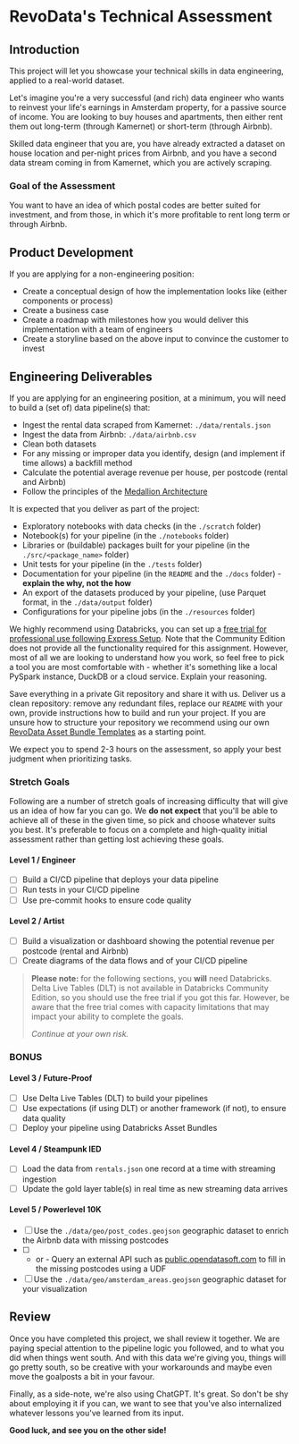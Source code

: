 # RevoData's Technical Assessment

## Introduction

This project will let you showcase your technical skills in data engineering, applied to a real-world dataset.

Let's imagine you're a very successful (and rich) data engineer who wants to reinvest your life's earnings in Amsterdam property, for a passive source of income. You are looking to buy houses and apartments, then either rent them out long-term (through Kamernet) or short-term (through Airbnb).

Skilled data engineer that you are, you have already extracted a dataset on house location and per-night prices from Airbnb, and you have a second data stream coming in from Kamernet, which you are actively scraping.

### Goal of the Assessment

You want to have an idea of which postal codes are better suited for investment, and from those, in which it's more profitable to rent long term or through Airbnb.

## Product Development

If you are applying for a non-engineering position:

- Create a conceptual design of how the implementation looks like (either components or process)
- Create a business case
- Create a roadmap with milestones how you would deliver this implementation with a team of engineers
- Create a storyline based on the above input to convince the customer to invest

## Engineering Deliverables

If you are applying for an engineering position, at a minimum, you will need to build a (set of) data pipeline(s) that:

- Ingest the rental data scraped from Kamernet: `./data/rentals.json`
- Ingest the data from Airbnb: `./data/airbnb.csv`
- Clean both datasets
- For any missing or improper data you identify, design (and implement if time allows) a backfill method
- Calculate the potential average revenue per house, per postcode (rental and Airbnb)
- Follow the principles of the [Medallion Architecture](https://www.databricks.com/glossary/medallion-architecture#:~:text=A%20medallion%20architecture%20is%20a%20data%20design%20pattern,%28from%20Bronze%20%E2%87%92%20Silver%20%E2%87%92%20Gold%20layer%20tables%29.)

It is expected that you deliver as part of the project:

- Exploratory notebooks with data checks (in the `./scratch` folder)
- Notebook(s) for your pipeline (in the `./notebooks` folder)
- Libraries or (buildable) packages built for your pipeline (in the `./src/<package_name>` folder)
- Unit tests for your pipeline (in the `./tests` folder)
- Documentation for your pipeline (in the `README` and the `./docs` folder) - **explain the why, not the how**
- An export of the datasets produced by your pipeline, (use Parquet format, in the `./data/output` folder)
- Configurations for your pipeline jobs (in the `./resources` folder)

We highly recommend using Databricks, you can set up a [free trial for professional use following Express Setup](http://signup.databricks.com/). Note that the Community Edition does not provide all the functionality required for this assignment. However, most of all we are looking to understand how you work, so feel free to pick a tool you are most comfortable with - whether it's something like a local PySpark instance, DuckDB or a cloud service. Explain your reasoning.

Save everything in a private Git repository and share it with us. Deliver us a clean repository: remove any redundant files, replace our `README` with your own, provide instructions how to build and run your project. If you are unsure how to structure your repository we recommend using our own [RevoData Asset Bundle Templates](https://github.com/revodatanl/revo-asset-bundle-templates) as a starting point.

We expect you to spend 2-3 hours on the assessment, so apply your best judgment when prioritizing tasks.

### Stretch Goals

Following are a number of stretch goals of increasing difficulty that will give us an idea of how far you can go. We **do not expect** that you'll be able to achieve all of these in the given time, so pick and choose whatever suits you best. It's preferable to focus on a complete and high-quality initial assessment rather than getting lost achieving these goals.

#### Level 1 / Engineer

- [ ] Build a CI/CD pipeline that deploys your data pipeline
- [ ] Run tests in your CI/CD pipeline
- [ ] Use pre-commit hooks to ensure code quality

#### Level 2 / Artist

- [ ] Build a visualization or dashboard showing the potential revenue per postcode (rental and Airbnb)
- [ ] Create diagrams of the data flows and of your CI/CD pipeline

> **Please note:** for the following sections, you **will** need Databricks. Delta Live Tables (DLT) is not available in Databricks Community Edition, so you should use the free trial if you got this far. However, be aware that the free trial comes with capacity limitations that may impact your ability to complete the goals.
>
> _Continue at your own risk._

### BONUS

#### Level 3 / Future-Proof

- [ ] Use Delta Live Tables (DLT) to build your pipelines
- [ ] Use expectations (if using DLT) or another framework (if not), to ensure data quality
- [ ] Deploy your pipeline using Databricks Asset Bundles

#### Level 4 / Steampunk IED

- [ ] Load the data from `rentals.json` one record at a time with streaming ingestion
- [ ] Update the gold layer table(s) in real time as new streaming data arrives

#### Level 5 / Powerlevel 10K

- [ ] Use the `./data/geo/post_codes.geojson` geographic dataset to enrich the Airbnb data with missing postcodes
- [ ] - or - Query an external API such as [public.opendatasoft.com](https://public.opendatasoft.com/explore/dataset/georef-netherlands-postcode-pc4/api/) to fill in the missing postcodes using a UDF
- [ ] Use the `./data/geo/amsterdam_areas.geojson` geographic dataset for your visualization

## Review

Once you have completed this project, we shall review it together. We are paying special attention to the pipeline logic you followed, and to what you did when things went south. And with this data we're giving you, things will go pretty south, so be creative with your workarounds and maybe even move the goalposts a bit in your favour.

Finally, as a side-note, we're also using ChatGPT. It's great. So don't be shy about employing it if you can, we want to see that you've also internalized whatever lessons you've learned from its input.

**Good luck, and see you on the other side!**

